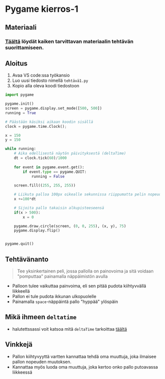 # Pygame kierros-1

## Materiaali
### [Täältä](https://www.tutorialspoint.com/pygame/index.htm) löydät kaiken tarvittavan materiaalin tehtävän suorittamiseen.

## Aloitus
1. Avaa VS code:ssa työkansio
2. Luo uusi tiedosto nimellä `tehtävä1.py`
3. Kopio alla oleva koodi tiedostoon
````python
import pygame

pygame.init()
screen = pygame.display.set_mode([500, 500])
running = True

# Päästään käsiksi aikaan koodin sisällä
clock = pygame.time.Clock();

x = 150
y = 150

while running:
    # Aika edellisestä näytön päivityksestä (deltaTime)
    dt = clock.tick(60)/1000
    
    for event in pygame.event.get():
        if event.type == pygame.QUIT:
            running = False
    
    screen.fill((255, 255, 255))

    # Liikuta palloa 100px oikealle sekunnissa riippumatta pelin nopeudesta
    x +=100*dt

    # Sijoita pallo takaisin alkupisteeseensä
    if(x > 500):
        x = 0

    pygame.draw.circle(screen, (0, 0, 255), (x, y), 75)
    pygame.display.flip()


pygame.quit()
````

## Tehtävänanto
> Tee yksinkertainen peli, jossa pallolla on painovoima ja sitä voidaan "pomputtaa" painamalla näppäimistön avulla
- Palloon tulee vaikuttaa painvoima, eli sen pitää pudota kiihtyvvällä liikkeellä
- Pallon ei tule pudota ikkunan ulkopuolelle
- Painamalla `space`-näppäintä pallo "hyppää" ylöspäin

## Mikä ihmeen `deltatime`
-  halutettssassi voit katsoa mitä `deltaTime` tarkoittaa [täältä](https://drewcampbell92.medium.com/understanding-delta-time-b53bf4781a03)

## Vinkkejä
- Pallon kiihtyvyyttä vartten kannattaa tehdä oma muuttuja, joka ilmaisee pallon nopeuden muutoksen.
- Kannattaa myös luoda oma muuttuja, joka kertoo onko pallo putoavassa liikkeessä